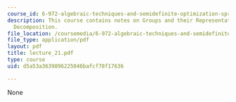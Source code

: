 ```yaml
---
course_id: 6-972-algebraic-techniques-and-semidefinite-optimization-spring-2006
description: This course contains notes on Groups and their Representations, and Algebra
  Decomposition.
file_location: /coursemedia/6-972-algebraic-techniques-and-semidefinite-optimization-spring-2006/d5a53a3639896225046bafcf78f17636_lecture_21.pdf
file_type: application/pdf
layout: pdf
title: lecture_21.pdf
type: course
uid: d5a53a3639896225046bafcf78f17636

---
```

None